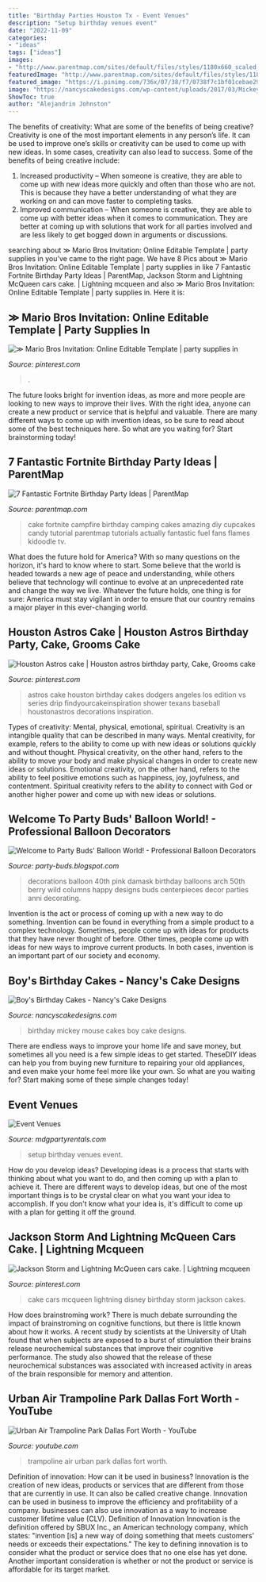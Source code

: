 ```yaml
---
title: "Birthday Parties Houston Tx - Event Venues"
description: "Setup birthday venues event"
date: "2022-11-09"
categories:
- "ideas"
tags: ["ideas"]
images:
- "http://www.parentmap.com/sites/default/files/styles/1180x660_scaled_cropped/public/2018-08/campfirecake_900_0.jpg?itok=1oBQriG5"
featuredImage: "http://www.parentmap.com/sites/default/files/styles/1180x660_scaled_cropped/public/2018-08/campfirecake_900_0.jpg?itok=1oBQriG5"
featured_image: "https://i.pinimg.com/736x/07/38/f7/0738f7c1bf01cebae2914c18bfd3ac1a.jpg"
image: "https://nancyscakedesigns.com/wp-content/uploads/2017/03/Mickey-Mouse-768x1024.jpg"
ShowToc: true
author: "Alejandrin Johnston"
---
```



The benefits of creativity: What are some of the benefits of being creative?
Creativity is one of the most important elements in any person’s life. It can be used to improve one’s skills or creativity can be used to come up with new ideas. In some cases, creativity can also lead to success. Some of the benefits of being creative include: 
1. Increased productivity – When someone is creative, they are able to come up with new ideas more quickly and often than those who are not. This is because they have a better understanding of what they are working on and can move faster to completing tasks. 
2. Improved communication – When someone is creative, they are able to come up with better ideas when it comes to communication. They are better at coming up with solutions that work for all parties involved and are less likely to get bogged down in arguments or discussions. 

	

		
searching about ≫ Mario Bros Invitation: Online Editable Template | party supplies in you've came to the right page. We have 8 Pics about ≫ Mario Bros Invitation: Online Editable Template | party supplies in like 7 Fantastic Fortnite Birthday Party Ideas | ParentMap, Jackson Storm and Lightning McQueen cars cake. | Lightning mcqueen and also ≫ Mario Bros Invitation: Online Editable Template | party supplies in. Here it is:
		
    
## ≫ Mario Bros Invitation: Online Editable Template | Party Supplies In

<img loading=lazy src="https://i.pinimg.com/736x/a5/4a/5a/a54a5ac1bbbbe64b447fa2ac5fc038a4.jpg" onerror="this.onerror=null;this.src='https://tse1.mm.bing.net/th?id=OIP.TmW4lnHqgy0m9M-N-tg3swHaHv&amp;pid=15.1';" alt="≫ Mario Bros Invitation: Online Editable Template | party supplies in">

_Source: pinterest.com_

>. 

	

The future looks bright for invention ideas, as more and more people are looking to new ways to improve their lives. With the right idea, anyone can create a new product or service that is helpful and valuable. There are many different ways to come up with invention ideas, so be sure to read about some of the best techniques here. So what are you waiting for? Start brainstorming today!

    
## 7 Fantastic Fortnite Birthday Party Ideas | ParentMap

<img loading=lazy src="http://www.parentmap.com/sites/default/files/styles/1180x660_scaled_cropped/public/2018-08/campfirecake_900_0.jpg?itok=1oBQriG5" onerror="this.onerror=null;this.src='https://tse2.mm.bing.net/th?id=OIP.XA094I0s4ZQSYSUmQ-9v2gHaEJ&amp;pid=15.1';" alt="7 Fantastic Fortnite Birthday Party Ideas | ParentMap">

_Source: parentmap.com_

>cake fortnite campfire birthday camping cakes amazing diy cupcakes candy tutorial parentmap tutorials actually fantastic fuel fans flames kidoodle tv. 

	

What does the future hold for America? With so many questions on the horizon, it's hard to know where to start. Some believe that the world is headed towards a new age of peace and understanding, while others believe that technology will continue to evolve at an unprecedented rate and change the way we live. Whatever the future holds, one thing is for sure: America must stay vigilant in order to ensure that our country remains a major player in this ever-changing world.

    
## Houston Astros Cake | Houston Astros Birthday Party, Cake, Grooms Cake

<img loading=lazy src="https://i.pinimg.com/736x/07/38/f7/0738f7c1bf01cebae2914c18bfd3ac1a.jpg" onerror="this.onerror=null;this.src='https://tse4.mm.bing.net/th?id=OIP.J7XHNOumzW0NoiQSYs9L2wHaHb&amp;pid=15.1';" alt="Houston Astros cake | Houston astros birthday party, Cake, Grooms cake">

_Source: pinterest.com_

>astros cake houston birthday cakes dodgers angeles los edition vs series drip findyourcakeinspiration shower texans baseball houstonastros decorations inspiration. 

	

Types of creativity: Mental, physical, emotional, spiritual.
Creativity is an intangible quality that can be described in many ways. Mental creativity, for example, refers to the ability to come up with new ideas or solutions quickly and without thought. Physical creativity, on the other hand, refers to the ability to move your body and make physical changes in order to create new ideas or solutions. Emotional creativity, on the other hand, refers to the ability to feel positive emotions such as happiness, joy, joyfulness, and contentment. Spiritual creativity refers to the ability to connect with God or another higher power and come up with new ideas or solutions.

    
## Welcome To Party Buds&#039; Balloon World! - Professional Balloon Decorators

<img loading=lazy src="http://2.bp.blogspot.com/-76f8JoR1kxU/T940N_w24mI/AAAAAAAAAN8/pB2v-UDtBRo/s1600/IMG-20120616-01039.jpg" onerror="this.onerror=null;this.src='https://tse1.mm.bing.net/th?id=OIP.ucxPtOk_j8dewmBkGVXfXAHaJ4&amp;pid=15.1';" alt="Welcome to Party Buds&#039; Balloon World! - Professional Balloon Decorators">

_Source: party-buds.blogspot.com_

>decorations balloon 40th pink damask birthday balloons arch 50th berry wild columns happy designs buds centerpieces decor parties anni decorating. 

	

Invention is the act or process of coming up with a new way to do something. Invention can be found in everything from a simple product to a complex technology. Sometimes, people come up with ideas for products that they have never thought of before. Other times, people come up with ideas for new ways to improve current products. In both cases, invention is an important part of our society and economy.

    
## Boy&#039;s Birthday Cakes - Nancy&#039;s Cake Designs

<img loading=lazy src="https://nancyscakedesigns.com/wp-content/uploads/2017/03/Mickey-Mouse-768x1024.jpg" onerror="this.onerror=null;this.src='https://tse2.mm.bing.net/th?id=OIP.kB9hD54nfNHPRa3b95YmqgHaJ4&amp;pid=15.1';" alt="Boy&#039;s Birthday Cakes - Nancy&#039;s Cake Designs">

_Source: nancyscakedesigns.com_

>birthday mickey mouse cakes boy cake designs. 

	

There are endless ways to improve your home life and save money, but sometimes all you need is a few simple ideas to get started. TheseDIY ideas can help you from buying new furniture to repairing your old appliances, and even make your home feel more like your own. So what are you waiting for? Start making some of these simple changes today!

    
## Event Venues

<img loading=lazy src="http://www.mdgpartyrentals.com/wp-content/uploads/2017/01/Birthday-Party-Setup.jpg" onerror="this.onerror=null;this.src='https://tse4.mm.bing.net/th?id=OIP.LQDbxLSasP5O6CzxaNeT2wHaFj&amp;pid=15.1';" alt="Event Venues">

_Source: mdgpartyrentals.com_

>setup birthday venues event. 

	

How do you develop ideas?
Developing ideas is a process that starts with thinking about what you want to do, and then coming up with a plan to achieve it. There are different ways to develop ideas, but one of the most important things is to be crystal clear on what you want your idea to accomplish. If you don't know what your idea is, it's difficult to come up with a plan for getting it off the ground.

    
## Jackson Storm And Lightning McQueen Cars Cake. | Lightning Mcqueen

<img loading=lazy src="https://i.pinimg.com/originals/dc/13/d2/dc13d20b7a6c219ed0c6974097f75358.jpg" onerror="this.onerror=null;this.src='https://tse4.mm.bing.net/th?id=OIP.qSoKIOQqcGprY7MAh637RAHaLg&amp;pid=15.1';" alt="Jackson Storm and Lightning McQueen cars cake. | Lightning mcqueen">

_Source: pinterest.com_

>cake cars mcqueen lightning disney birthday storm jackson cakes. 

	

How does brainstroming work?
There is much debate surrounding the impact of brainstroming on cognitive functions, but there is little known about how it works. A recent study by scientists at the University of Utah found that when subjects are exposed to a burst of stimulation their brains release neurochemical substances that improve their cognitive performance. The study also showed that the release of these neurochemical substances was associated with increased activity in areas of the brain responsible for memory and attention.

    
## Urban Air Trampoline Park Dallas Fort Worth - YouTube

<img loading=lazy src="https://i.ytimg.com/vi/WiUdbt4vY7A/maxresdefault.jpg" onerror="this.onerror=null;this.src='https://tse1.mm.bing.net/th?id=OIP.KYMF_HCYIx6RlkHEXXCORwHaEK&amp;pid=15.1';" alt="Urban Air Trampoline Park Dallas Fort Worth - YouTube">

_Source: youtube.com_

>trampoline air urban park dallas fort worth. 

	

Definition of innovation: How can it be used in business?
Innovation is the creation of new ideas, products or services that are different from those that are currently in use. It can also be called creative change. Innovation can be used in business to improve the efficiency and profitability of a company. businesses can also use innovation as a way to increase customer lifetime value (CLV). Definition of Innovation
Innovation is the definition offered by SBUX Inc., an American technology company, which states: "invention [is] a new way of doing something that meets customers' needs or exceeds their expectations." The key to defining innovation is to consider what the product or service does that no one else has yet done. Another important consideration is whether or not the product or service is affordable for its target market.

